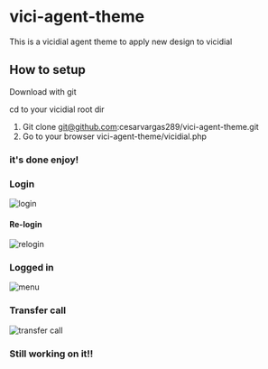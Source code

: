 # vici-agent-theme

This is a vicidial agent theme to apply new design to vicidial 

## How to setup 

Download with git 

cd to your vicidial root dir 

1. Git clone git@github.com:cesarvargas289/vici-agent-theme.git
2. Go to your browser vici-agent-theme/vicidial.php

### it's done enjoy!

### Login
![login](https://user-images.githubusercontent.com/37882019/38203874-47a3a3b8-3666-11e8-9e97-0fa068a02273.png)

#### Re-login

![relogin](https://user-images.githubusercontent.com/37882019/38203472-eea4acae-3664-11e8-914a-f9450e79a2de.png)

### Logged in
![menu](https://user-images.githubusercontent.com/37882019/38203471-ee903d46-3664-11e8-9d79-e35179b99b26.png)

### Transfer call

![transfer call](https://user-images.githubusercontent.com/37882019/38203473-eeb78a72-3664-11e8-97b6-13f3b5d4942f.png)

### Still working on it!!
